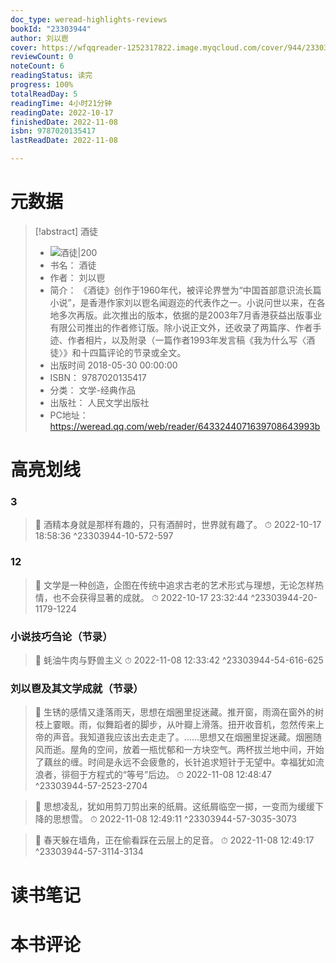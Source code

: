 ```yaml
---
doc_type: weread-highlights-reviews
bookId: "23303944"
author: 刘以鬯
cover: https://wfqqreader-1252317822.image.myqcloud.com/cover/944/23303944/t7_23303944.jpg
reviewCount: 0
noteCount: 6
readingStatus: 读完
progress: 100%
totalReadDay: 5
readingTime: 4小时21分钟
readingDate: 2022-10-17
finishedDate: 2022-11-08
isbn: 9787020135417
lastReadDate: 2022-11-08

---
```

# 元数据
> [!abstract] 酒徒
> - ![ 酒徒|200](https://wfqqreader-1252317822.image.myqcloud.com/cover/944/23303944/t7_23303944.jpg)
> - 书名： 酒徒
> - 作者： 刘以鬯
> - 简介： 《酒徒》创作于1960年代，被评论界誉为“中国首部意识流长篇小说”，是香港作家刘以鬯名闻遐迩的代表作之一。小说问世以来，在各地多次再版。此次推出的版本，依据的是2003年7月香港获益出版事业有限公司推出的作者修订版。除小说正文外，还收录了两篇序、作者手迹、作者相片，以及附录（一篇作者1993年发言稿《我为什么写〈酒徒〉》和十四篇评论的节录或全文。
> - 出版时间 2018-05-30 00:00:00
> - ISBN： 9787020135417
> - 分类： 文学-经典作品
> - 出版社： 人民文学出版社
> - PC地址：https://weread.qq.com/web/reader/6433244071639708643993b

# 高亮划线

### 3

> 📌 酒精本身就是那样有趣的，只有酒醉时，世界就有趣了。 
> ⏱ 2022-10-17 18:58:36 ^23303944-10-572-597

### 12

> 📌 文学是一种创造，企图在传统中追求古老的艺术形式与理想，无论怎样热情，也不会获得显著的成就。 
> ⏱ 2022-10-17 23:32:44 ^23303944-20-1179-1224

### 小说技巧刍论（节录）

> 📌 蚝油牛肉与野兽主义 
> ⏱ 2022-11-08 12:33:42 ^23303944-54-616-625

### 刘以鬯及其文学成就（节录）

> 📌 生锈的感情又逢落雨天，思想在烟圈里捉迷藏。推开窗，雨滴在窗外的树枝上霎眼。雨，似舞蹈者的脚步，从叶瓣上滑落。扭开收音机，忽然传来上帝的声音。我知道我应该出去走走了。……思想又在烟圈里捉迷藏。烟圈随风而逝。屋角的空间，放着一瓶忧郁和一方块空气。两杯拔兰地中间，开始了藕丝的缠。时间是永远不会疲惫的，长针追求短针于无望中。幸福犹如流浪者，徘徊于方程式的“等号”后边。 
> ⏱ 2022-11-08 12:48:47 ^23303944-57-2523-2704

> 📌 思想凌乱，犹如用剪刀剪出来的纸屑。这纸屑临空一掷，一变而为缓缓下降的思想雪。 
> ⏱ 2022-11-08 12:49:11 ^23303944-57-3035-3073

> 📌 春天躲在墙角，正在偷看踩在云层上的足音。 
> ⏱ 2022-11-08 12:49:17 ^23303944-57-3114-3134

# 读书笔记

# 本书评论
